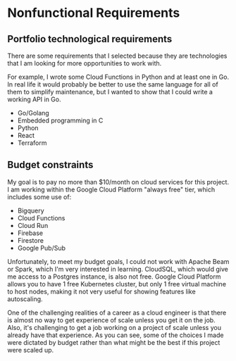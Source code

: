 # Nonfunctional Requirements

## Portfolio technological requirements

There are some requirements that I selected because they are technologies that I am looking for more opportunities to work with.

For example, I wrote some Cloud Functions in Python and at least one in Go. In real life it would probably be better to use the same language for all of them to simplify maintenance, but I wanted to show that I could write a working API in Go.

- Go/Golang
- Embedded programming in C
- Python
- React
- Terraform

## Budget constraints

My goal is to pay no more than $10/month on cloud services for this project. I am working within the Google Cloud Platform "always free" tier, which includes some use of:

- Bigquery
- Cloud Functions
- Cloud Run
- Firebase
- Firestore
- Google Pub/Sub

Unfortunately, to meet my budget goals, I could not work with Apache Beam or Spark, which I'm very interested in learning.  CloudSQL, which would give me access to a Postgres instance, is also not free.  Google Cloud Platform allows you to have 1 free Kubernetes cluster, but only 1 free virtual machine to host nodes, making it not very useful for showing features like autoscaling.

One of the challenging realities of a career as a cloud engineer is that there is almost no way to get experience of scale unless you get it on the job. Also, it's challenging to get a job working on a project of scale unless you already have that experience.  As you can see, some of the choices I made were dictated by budget rather than what might be the best if this project were scaled up.
